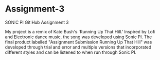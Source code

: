 # Assignment-3
SONIC PI Git Hub Assignment 3

My project is a remix of Kate Bush's 'Running Up That Hill.' Inspired by Lofi and Electronic dance music, the song was developed using Sonic PI. The final product labelled "Assignment Submission Running Up That Hill" was developed through trial and error and multiple versions that incorporated different styles and can be listened to when run through Sonic PI. 
